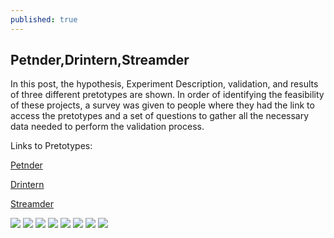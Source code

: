 ```yaml
---
published: true
---
```

## Petnder,Drintern,Streamder
In this post, the hypothesis, Experiment Description, validation, and results of three different pretotypes are shown. In order of identifying the feasibility of these projects, a survey was given to people where they had the link to access the pretotypes and a set of questions to gather all the necessary data needed to perform the validation process.

Links to Pretotypes:  

[Petnder](https://www.figma.com/proto/OMoKligHbnLygj3qPZWzy5/Petnder?node-id=0%3A1 "Petnder")  

[Drintern](https://www.figma.com/proto/5uMLGUws83bpakcxG6udcu/Drintern?node-id=6%3A0 "Drintern")  

[Streamder](https://www.figma.com/proto/L1kyRXcd7m5C34aph6q3jK/Streamder-Pretotype?node-id=0%3A1 "Streamder")  


![](https://i.ibb.co/HD7z55z/1.png)
![](https://i.ibb.co/fprcgks/2.png)
![](https://i.ibb.co/WkKWZd6/3.png)
![](https://i.ibb.co/0nWcVwG/4.png)
![](https://i.ibb.co/V36ydwB/5.png)
![](https://i.ibb.co/C96Yb1D/6.png)
![](https://i.ibb.co/dk18Vvy/7.png)
![](https://i.ibb.co/wd8xw2F/8.png)
